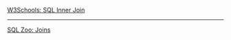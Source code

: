 [W3Schools: SQL Inner Join](https://www.w3schools.com/sql/sql_join_inner.asp)

---

[SQL Zoo: Joins](https://sqlzoo.net/wiki/The_JOIN_operation)
